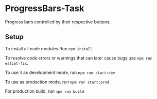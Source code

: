 # ProgressBars-Task
Progress bars controlled by their respective buttons.

## Setup

To install all node modules Run `npm install`

To resolve code errors or warnings that can later cause bugs use `npm run eslint-fix`.

To use it as development mode, run `npm run start:dev`

To use as production mode, run `npm run start:prod`

For production build, run `npm run build`


